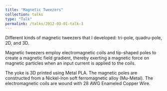 ```yaml
---
title: "Magnetic Tweezers"
collection: talks
type: "Talk"
permalink: /talks/2012-03-01-talk-1
---
```


Different kinds of magnetic tweezers that I developed: tri-pole, quadru-pole, 2D, and 3D.

Magnetic tweezers employ electromagnetic coils and tip-shaped poles to create a magnetic field gradient, thereby exerting a magnetic force on magnetic particles when an input current is applied to the coils. 

The yoke is 3D printed using Metal PLA. The magnetic poles are constructed from a Nickel-Iron soft ferromagnetic alloy (Mu-Metal). The electromagnetic coils are wound with 28 AWG Enameled Copper Wire.
